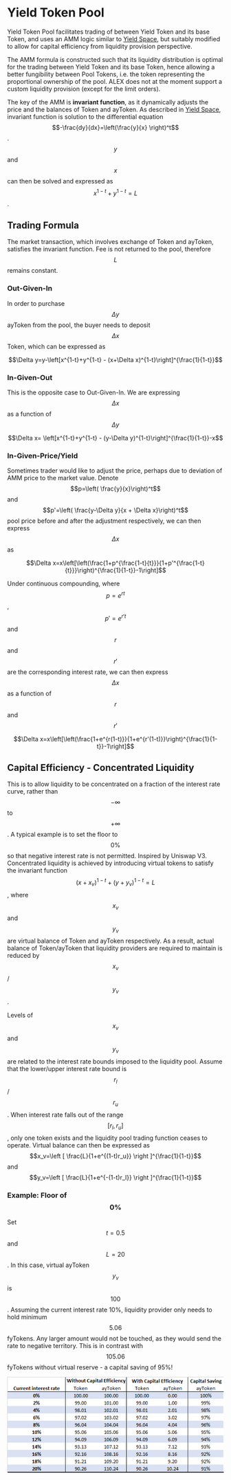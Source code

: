 # Yield Token Pool

Yield Token Pool facilitates trading of between Yield Token and its base Token, and uses an AMM logic similar to [Yield Space](https://yield.is/YieldSpace.pdf), but suitably modified to allow for capital efficiency from liquidity provision perspective.

The AMM formula is constructed such that its liquidity distribution is optimal for the trading between Yield Token and its base Token, hence allowing a better fungibility between Pool Tokens, i.e. the token representing the proportional ownership of the pool. ALEX does not at the moment support a custom liquidity provision \(except for the limit orders\).

The key of the AMM is **invariant function**, as it dynamically adjusts the price and the balances of Token and ayToken. As described in [Yield Space](https://yield.is/YieldSpace.pdf), invariant function is solution to the differential equation $$-\frac{dy}{dx}=\left(\frac{y}{x} \right)^t$$. $$y$$and $$x$$can then be solved and expressed as $$x^{1-t}+y^{1-t}=L$$ .

## **Trading Formula**

The market transaction, which involves exchange of Token and ayToken, satisfies the invariant function. Fee is not returned to the pool, therefore $$L$$remains constant.

### Out-Given-In

In order to purchase $$\Delta y$$ayToken from the pool, the buyer needs to deposit $$\Delta x$$Token, which can be expressed as

$$\Delta y=y-\left[x^{1-t}+y^{1-t} - (x+\Delta x)^{1-t}\right]^{\frac{1}{1-t}}$$

### **In-Given-Out**

This is the opposite case to Out-Given-In. We are expressing $$\Delta x$$as a function of $$\Delta y$$

$$\Delta x= \left[x^{1-t}+y^{1-t} - (y-\Delta y)^{1-t}\right]^{\frac{1}{1-t}}-x$$

### In-Given-Price/Yield

Sometimes trader would like to adjust the price, perhaps due to deviation of AMM price to the market value. Denote $$p=\left( \frac{y}{x}\right)^t$$and $$p'=\left( \frac{y-\Delta y}{x + \Delta x}\right)^t$$pool price before and after the adjustment respectively, we can then express $$\Delta x$$as

$$\Delta x=x\left[\left(\frac{1+p^{\frac{1-t}{t}}}{1+p'^{\frac{1-t}{t}}}\right)^{\frac{1}{1-t}}-1\right]$$

Under continuous compounding, where $$p=e^{rt}$$, $$p'=e^{r't}$$and $$r$$ and $$r'$$ are the corresponding interest rate, we can then express$$\Delta x$$as a function of $$r$$ and $$r'$$

$$\Delta x=x\left[\left(\frac{1+e^{r(1-t)}}{1+e^{r'(1-t)}}\right)^{\frac{1}{1-t}}-1\right]$$

## Capital Efficiency - Concentrated Liquidity

This is to allow liquidity to be concentrated on a fraction of the interest rate curve, rather than $$- \infty$$ to $$+ \infty$$. A typical example is to set the floor to $$0\%$$ so that negative interest rate is not permitted. Inspired by Uniswap V3. Concentrated liquidity is achieved by introducing virtual tokens to satisfy the invariant function $$(x+x_v)^{1-t}+(y+y_v)^{1-t}=L$$, where $$x_v$$and $$y_v$$are virtual balance of Token and ayToken respectively. As a result, actual balance of Token/ayToken that liquidity providers are required to maintain is reduced by $$x_v$$/$$y_v$$.

Levels of $$x_v$$ and $$y_v$$ are related to the interest rate bounds imposed to the liquidity pool. Assume that the lower/upper interest rate bound is$$r_l$$/$$r_u$$. When interest rate falls out of the range $$[ r_l , r_u ]$$, only one token exists and the liquidity pool trading function ceases to operate. Virtual balance can then be expressed as $$x_v=\left [ \frac{L}{1+e^{(1-t)r_u}} \right ]^{\frac{1}{1-t}}$$and $$y_v=\left [ \frac{L}{1+e^{-(1-t)r_l}} \right ]^{\frac{1}{1-t}}$$

### Example: Floor of $$0\%$$

Set $$t=0.5$$and $$L=20$$. In this case, virtual ayToken $$y_v$$is $$100$$. Assuming the current interest rate 10%, liquidity provider only needs to hold minimum $$5.06$$ fyTokens. Any larger amount would not be touched, as they would send the rate to negative territory. This is in contrast with$$105.06$$fyTokens without virtual reserve - a capital saving of 95%!

![Table: Balance of liquidity pool with 0% floor, t=0.5 and L=20. Virtual ayToken is 100.](../.gitbook/assets/0floor.png)

